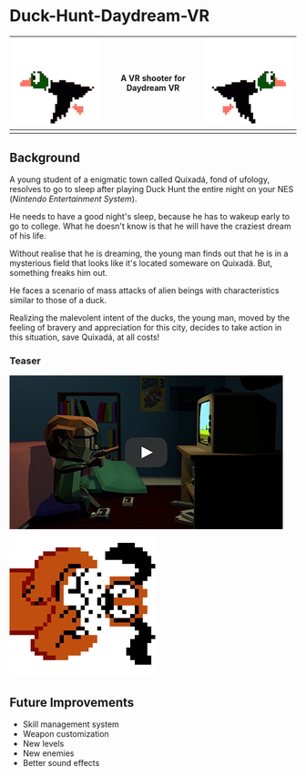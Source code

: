 # Duck-Hunt-Daydream-VR
| ![enter image description here](https://github.com/SamuelIGT/Duck-Hunt-Daydream-VR/blob/master/Project%20Resources/Imagens/duck_left.gif?raw=true) | A VR shooter for Daydream VR  | ![enter image description here](https://github.com/SamuelIGT/Duck-Hunt-Daydream-VR/blob/master/Project%20Resources/Imagens/duck_right.gif?raw=true) | 
|--|--|--|
|  |  |  |

## Background

A young student of a enigmatic town called Quixadá, fond of ufology, resolves to go to sleep after playing Duck Hunt the entire night on your NES (_Nintendo Entertainment System_).

He needs to have a good night's sleep, because he has to wakeup early to go to college. What he doesn't know is that he will have the craziest dream of his life.

Without realise that he is dreaming, the young man finds out that he is in a mysterious field that looks like it's located someware on Quixadá. But, something freaks him out.

He faces a scenario of mass attacks of alien beings with characteristics similar to those of a duck.

Realizing the malevolent intent of the ducks, the young man, moved by the feeling of bravery and appreciation for this city, decides to take action in this situation, save Quixadá, at all costs!

### Teaser


[![duck hunt vr teaser](https://github.com/SamuelIGT/Duck-Hunt-Daydream-VR/blob/master/Project%20Resources/Imagens/thumbnail2.png?raw=true)](https://youtu.be/Sov_2Xjaawg) ![](https://github.com/SamuelIGT/Duck-Hunt-Daydream-VR/blob/master/Project%20Resources/Imagens/dog_90d.gif?raw=true)



## Future Improvements

- Skill management system
- Weapon customization
- New levels
- New enemies
- Better sound effects
